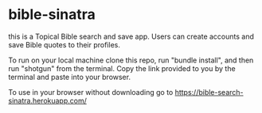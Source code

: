 # bible-sinatra

this is a Topical Bible search and save app. Users can create accounts
and save Bible quotes to their profiles.

To run on your local machine clone this repo, run "bundle install", and then run "shotgun" from the terminal. Copy the link provided to you by the terminal and paste into your browser.

To use in your browser without downloading go to https://bible-search-sinatra.herokuapp.com/
